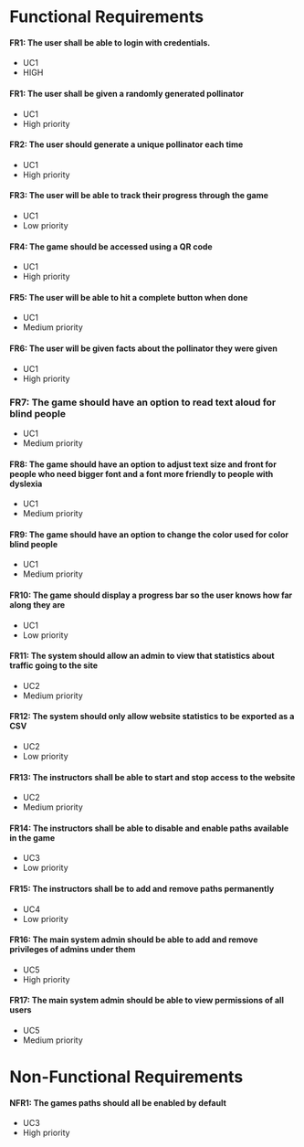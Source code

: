 # Functional Requirements

#### FR1: The user shall be able to login with credentials.
- UC1
- HIGH

#### FR1: The user shall be given a randomly generated pollinator
- UC1 
- High priority 

#### FR2: The user should generate a unique pollinator each time
- UC1
- High priority

#### FR3: The user will be able to track their progress through the game
- UC1
- Low priority

#### FR4: The game should be accessed using a QR code
- UC1
- High priority

#### FR5: The user will be able to hit a complete button when done
- UC1
- Medium priority

#### FR6: The user will be given facts about the pollinator they were given
- UC1
- High priority

### FR7: The game should have an option to read text aloud for blind people
- UC1
- Medium priority

#### FR8: The game should have an option to adjust text size and front for people who need bigger font and a font more friendly to people with dyslexia
- UC1
- Medium priority

#### FR9: The game should have an option to change the color used for color blind people
- UC1
- Medium priority

#### FR10: The game should display a progress bar so the user knows how far along they are
- UC1
- Low priority

#### FR11: The system should allow an admin to view that statistics about traffic going to the site
- UC2
- Medium priority

#### FR12: The system should only allow website statistics to be exported as a CSV
- UC2
- Low priority

#### FR13: The instructors shall be able to start and stop access to the website
- UC2
- Medium priority

#### FR14: The instructors shall be able to disable and enable paths available in the game
- UC3
- Low priority

#### FR15: The instructors shall be to add and remove paths permanently 
- UC4
- Low priority

#### FR16: The main system admin should be able to add and remove privileges of admins under them
- UC5
- High priority

#### FR17: The main system admin should be able to view permissions of all users
- UC5
- Medium priority

# Non-Functional Requirements
#### NFR1: The games paths should all be enabled by default
- UC3
- High priority
